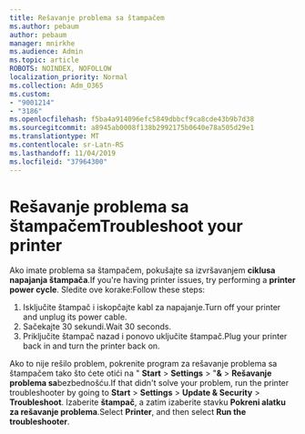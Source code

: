 ```yaml
---
title: Rešavanje problema sa štampačem
ms.author: pebaum
author: pebaum
manager: mnirkhe
ms.audience: Admin
ms.topic: article
ROBOTS: NOINDEX, NOFOLLOW
localization_priority: Normal
ms.collection: Adm_O365
ms.custom:
- "9001214"
- "3186"
ms.openlocfilehash: f5ba4a914096efc5849dbbcf9ca8cde43b9b7d38
ms.sourcegitcommit: a8945ab0008f138b2992175b0640e78a505d29e1
ms.translationtype: MT
ms.contentlocale: sr-Latn-RS
ms.lasthandoff: 11/04/2019
ms.locfileid: "37964300"
---
```

# <a name="troubleshoot-your-printer"></a><span data-ttu-id="56835-102">Rešavanje problema sa štampačem</span><span class="sxs-lookup"><span data-stu-id="56835-102">Troubleshoot your printer</span></span>

<span data-ttu-id="56835-103">Ako imate problema sa štampačem, pokušajte sa izvršavanjem **ciklusa napajanja štampača**.</span><span class="sxs-lookup"><span data-stu-id="56835-103">If you're having printer issues, try performing a **printer power cycle**.</span></span> <span data-ttu-id="56835-104">Sledite ove korake:</span><span class="sxs-lookup"><span data-stu-id="56835-104">Follow these steps:</span></span>

1. <span data-ttu-id="56835-105">Isključite štampač i iskopčajte kabl za napajanje.</span><span class="sxs-lookup"><span data-stu-id="56835-105">Turn off your printer and unplug its power cable.</span></span>
2. <span data-ttu-id="56835-106">Sačekajte 30 sekundi.</span><span class="sxs-lookup"><span data-stu-id="56835-106">Wait 30 seconds.</span></span>
3. <span data-ttu-id="56835-107">Priključite štampač nazad i ponovo uključite štampač.</span><span class="sxs-lookup"><span data-stu-id="56835-107">Plug your printer back in and turn the printer back on.</span></span>

<span data-ttu-id="56835-108">Ako to nije rešilo problem, pokrenite program za rešavanje problema sa štampačem tako što ćete otići na " **Start** > **Settings** > "**&** > **Rešavanje problema sa**bezbednošću.</span><span class="sxs-lookup"><span data-stu-id="56835-108">If that didn't solve your problem, run the printer troubleshooter by going to **Start** > **Settings** > **Update & Security** > **Troubleshoot**.</span></span> <span data-ttu-id="56835-109">Izaberite **štampač**, a zatim izaberite stavku **Pokreni alatku za rešavanje problema**.</span><span class="sxs-lookup"><span data-stu-id="56835-109">Select **Printer**, and then select **Run the troubleshooter**.</span></span>